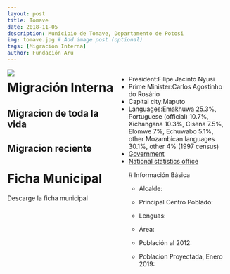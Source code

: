 ```yaml
---
layout: post
title: Tomave
date: 2018-11-05
description: Municipio de Tomave, Departamento de Potosi
img: tomave.jpg # Add image post (optional)
tags: [Migración Interna]
author: Fundación Aru
---
```


<div style="float: left; width: 50%;">

<img src="https://arufoundation.github.io/oim-aru//assets/img/mun020302.pdf" />

</div>

<div style="float: right; width: 50%;">
	<ul><!-- left column -->
			<li><span>President:</span>Filipe Jacinto Nyusi</li>
			<li><span>Prime Minister:</span>Carlos Agostinho do Rosário</li>
				<li>
					<span>Capital city:</span>Maputo 
				</li>
				<li>
					<span>Languages:</span>Emakhuwa 25.3%, Portuguese (official) 10.7%, Xichangana 10.3%, Cisena 7.5%, Elomwe 7%, Echuwabo 5.1%, other Mozambican languages 30.1%, other 4% (1997 census) 
				</li>
				<li class="start-of-group">
					<a href="http://www.portaldogoverno.gov.mz/" target="_blank" rel="nofollow">Government</a>
				</li>
				<li>
					<a href="http://www.ine.gov.mz/" target="_blank" rel="nofollow">National statistics office</a>
				</li>
	</ul>
	<ul><!-- right column -->
			# Información Básica

* Alcalde: 
* Principal Centro Poblado:
* Lenguas: 
* Área:
* Población al 2012:
* Poblacion Proyectada, Enero 2019:
	
	</ul>
</div>	





# Migración Interna

## Migracion de toda la vida

## Migracion reciente

# Ficha Municipal
Descarge la ficha municipal